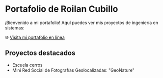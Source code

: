 # Portafolio de Roilan Cubillo

¡Bienvenido a mi portafolio! Aquí puedes ver mis proyectos de ingeniería en sistemas:

🌐 [Visita mi portafolio en línea](https://portafolio-lake-theta.vercel.app/)

## Proyectos destacados
- Escuela cerros 
- Mini Red Social de Fotografías Geolocalizadas: "GeoNature"
